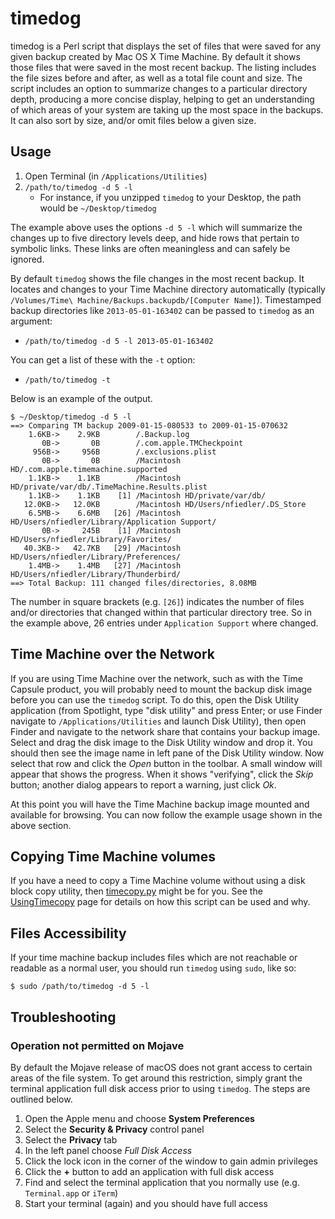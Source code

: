# timedog

timedog is a Perl script that displays the set of files that were saved for any given backup created by Mac OS X Time Machine. By default it shows those files that were saved in the most recent backup. The listing includes the file sizes before and after, as well as a total file count and size. The script includes an option to summarize changes to a particular directory depth, producing a more concise display, helping to get an understanding of which areas of your system are taking up the most space in the backups. It can also sort by size, and/or omit files below a given size.

## Usage

1. Open Terminal (in `/Applications/Utilities`)
1. `/path/to/timedog -d 5 -l`
    * For instance, if you unzipped `timedog` to your Desktop, the path would be `~/Desktop/timedog`

The example above uses the options `-d 5 -l` which will summarize the changes up to five directory levels deep, and hide rows that pertain to symbolic links. These links are often meaningless and can safely be ignored.

By default `timedog` shows the file changes in the most recent backup. It locates and changes to your Time Machine directory automatically (typically `/Volumes/Time\ Machine/Backups.backupdb/[Computer Name]`). Timestamped backup directories like `2013-05-01-163402` can be passed to `timedog` as an argument:

* `/path/to/timedog -d 5 -l 2013-05-01-163402`

You can get a list of these with the `-t` option:

* `/path/to/timedog -t`

Below is an example of the output.

```shell
$ ~/Desktop/timedog -d 5 -l
==> Comparing TM backup 2009-01-15-080533 to 2009-01-15-070632
    1.6KB->    2.9KB        /.Backup.log
       0B->       0B        /.com.apple.TMCheckpoint
     956B->     956B        /.exclusions.plist
       0B->       0B        /Macintosh HD/.com.apple.timemachine.supported
    1.1KB->    1.1KB        /Macintosh HD/private/var/db/.TimeMachine.Results.plist
    1.1KB->    1.1KB    [1] /Macintosh HD/private/var/db/
   12.0KB->   12.0KB        /Macintosh HD/Users/nfiedler/.DS_Store
    6.5MB->    6.6MB   [26] /Macintosh HD/Users/nfiedler/Library/Application Support/
       0B->     245B    [1] /Macintosh HD/Users/nfiedler/Library/Favorites/
   40.3KB->   42.7KB   [29] /Macintosh HD/Users/nfiedler/Library/Preferences/
    1.4MB->    1.4MB   [27] /Macintosh HD/Users/nfiedler/Library/Thunderbird/
==> Total Backup: 111 changed files/directories, 8.08MB
```

The number in square brackets (e.g. `[26]`) indicates the number of files and/or directories that changed within that particular directory tree. So in the example above, 26 entries under `Application Support` where changed.

## Time Machine over the Network

If you are using Time Machine over the network, such as with the Time Capsule product, you will probably need to mount the backup disk image before you can use the `timedog` script. To do this, open the Disk Utility application (from Spotlight, type "disk utility" and press Enter; or use Finder navigate to `/Applications/Utilities` and launch Disk Utility), then open Finder and navigate to the network share that contains your backup image. Select and drag the disk image to the Disk Utility window and drop it. You should then see the image name in left pane of the Disk Utility window. Now select that row and click the *Open* button in the toolbar. A small window will appear that shows the progress. When it shows "verifying", click the *Skip* button; another dialog appears to report a warning, just click *Ok*.

At this point you will have the Time Machine backup image mounted and available for browsing. You can now follow the example usage shown in the above section.

## Copying Time Machine volumes

If you have a need to copy a Time Machine volume without using a disk block copy utility, then [timecopy.py](./timecopy.py) might be for you. See the [UsingTimecopy](./UsingTimecopy.md) page for details on how this script can be used and why.

## Files Accessibility

If your time machine backup includes files which are not reachable or readable as a normal user, you should run `timedog` using `sudo`, like so:

```
$ sudo /path/to/timedog -d 5 -l
```

## Troubleshooting

### Operation not permitted on Mojave

By default the Mojave release of macOS does not grant access to certain areas of the file system. To get around this restriction, simply grant the terminal application full disk access prior to using `timedog`. The steps are outlined below.

1. Open the Apple menu and choose **System Preferences**
1. Select the **Security & Privacy** control panel
1. Select the **Privacy** tab
1. In the left panel choose _Full Disk Access_
1. Click the lock icon in the corner of the window to gain admin privileges
1. Click the **+** button to add an application with full disk access
1. Find and select the terminal application that you normally use (e.g. `Terminal.app` or `iTerm`)
1. Start your terminal (again) and you should have full access
